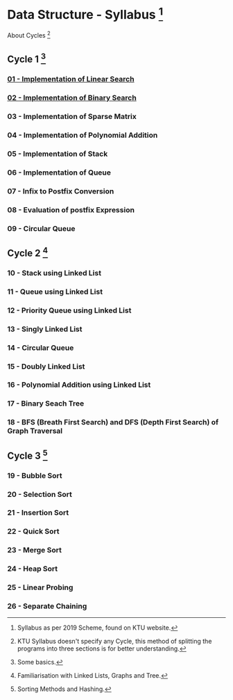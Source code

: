 # Data Structure - Syllabus [^1]

About Cycles [^5]
[^5]: KTU Syllabus doesn't specify any Cycle, this method of splitting the programs into three sections is for better understanding.

## Cycle 1 [^2]

### [01 - Implementation of Linear Search](https://github.com/blackpeps/dslab2022/blob/main/Cycle%201/01%20-%20Implementation%20of%20Linear%20Search.c)
### [02 - Implementation of Binary Search]([url](https://github.com/blackpeps/dslab2022/blob/main/Cycle%201/02%20-%20Implementation%20of%20Binary%20Search.c))
### 03 - Implementation of Sparse Matrix
### 04 - Implementation of Polynomial Addition
### 05 - Implementation of Stack
### 06 - Implementation of Queue
### 07 - Infix to Postfix Conversion
### 08 - Evaluation of postfix Expression
### 09 - Circular Queue

## Cycle 2 [^3]
### 10 - Stack using Linked List
### 11 - Queue using Linked List
### 12 - Priority Queue using Linked List
### 13 - Singly Linked List
### 14 - Circular Queue
### 15 - Doubly Linked List
### 16 - Polynomial Addition using Linked List
### 17 - Binary Seach Tree
### 18 - BFS (Breath First Search) and DFS (Depth First Search) of Graph Traversal

## Cycle 3 [^4]
### 19 - Bubble Sort
### 20 - Selection Sort
### 21 - Insertion Sort
### 22 - Quick Sort
### 23 - Merge Sort
### 24 - Heap Sort

### 25 - Linear Probing
### 26 - Separate Chaining


[^1]: Syllabus as per 2019 Scheme, found on KTU website.
[^2]: Some basics.
[^3]: Familiarisation with Linked Lists, Graphs and Tree.
[^4]: Sorting Methods and Hashing.
